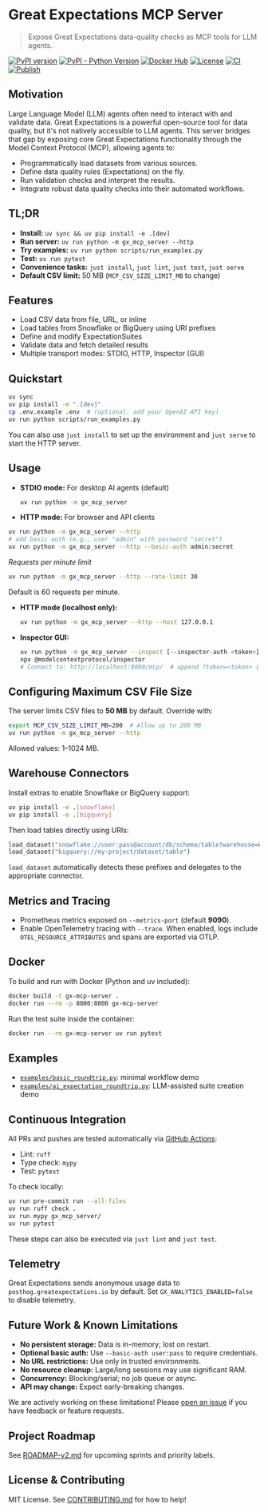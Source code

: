 # Great Expectations MCP Server

> Expose Great Expectations data-quality checks as MCP tools for LLM agents.

[![PyPI version](https://img.shields.io/pypi/v/gx-mcp-server)](https://pypi.org/project/gx-mcp-server)
[![PyPI - Python Version](https://img.shields.io/pypi/pyversions/gx-mcp-server)](https://pypi.org/project/gx-mcp-server)
[![Docker Hub](https://img.shields.io/docker/pulls/davidf9999/gx-mcp-server.svg)](https://hub.docker.com/r/davidf9999/gx-mcp-server)
[![License](https://img.shields.io/github/license/davidf9999/gx-mcp-server)](LICENSE)
[![CI](https://github.com/davidf9999/gx-mcp-server/actions/workflows/ci.yaml/badge.svg?branch=main)](https://github.com/davidf9999/gx-mcp-server/actions/workflows/ci.yaml)
[![Publish](https://github.com/davidf9999/gx-mcp-server/actions/workflows/publish.yaml/badge.svg)](https://github.com/davidf9999/gx-mcp-server/actions/workflows/publish.yaml)

## Motivation
 
Large Language Model (LLM) agents often need to interact with and validate data. Great Expectations is a powerful open-source tool for data quality, but it's not natively accessible to LLM agents. This server bridges that gap by exposing core Great Expectations functionality through the Model Context Protocol (MCP), allowing agents to:

- Programmatically load datasets from various sources.
- Define data quality rules (Expectations) on the fly.
- Run validation checks and interpret the results.
- Integrate robust data quality checks into their automated workflows.

## TL;DR

- **Install:** `uv sync && uv pip install -e .[dev]`
- **Run server:** `uv run python -m gx_mcp_server --http`
- **Try examples:** `uv run python scripts/run_examples.py`
- **Test:** `uv run pytest`
- **Convenience tasks:** `just install`, `just lint`, `just test`, `just serve`
- **Default CSV limit:** 50 MB (`MCP_CSV_SIZE_LIMIT_MB` to change)

## Features

- Load CSV data from file, URL, or inline
- Load tables from Snowflake or BigQuery using URI prefixes
- Define and modify ExpectationSuites
- Validate data and fetch detailed results
- Multiple transport modes: STDIO, HTTP, Inspector (GUI)

## Quickstart

```bash
uv sync
uv pip install -e ".[dev]"
cp .env.example .env  # (optional: add your OpenAI API key)
uv run python scripts/run_examples.py
```
You can also use `just install` to set up the environment and `just serve` to
start the HTTP server.

## Usage

- **STDIO mode:** For desktop AI agents (default)
  ```bash
  uv run python -m gx_mcp_server
  ```

- **HTTP mode:** For browser and API clients
```bash
uv run python -m gx_mcp_server --http
# add basic auth (e.g., user "admin" with password "secret")
uv run python -m gx_mcp_server --http --basic-auth admin:secret
```

*Requests per minute limit*
```bash
uv run python -m gx_mcp_server --http --rate-limit 30
```
Default is 60 requests per minute.

- **HTTP mode (localhost only):**
  ```bash
  uv run python -m gx_mcp_server --http --host 127.0.0.1
  ```

- **Inspector GUI:**
  ```bash
  uv run python -m gx_mcp_server --inspect [--inspector-auth <token>]
  npx @modelcontextprotocol/inspector
  # Connect to: http://localhost:8000/mcp/  # append ?token=<token> if auth enabled
  ```

## Configuring Maximum CSV File Size

The server limits CSV files to **50 MB** by default. Override with:
```bash
export MCP_CSV_SIZE_LIMIT_MB=200  # Allow up to 200 MB
uv run python -m gx_mcp_server --http
```
Allowed values: 1–1024 MB.

## Warehouse Connectors

Install extras to enable Snowflake or BigQuery support:

```bash
uv pip install -e .[snowflake]
uv pip install -e .[bigquery]
```

Then load tables directly using URIs:

```python
load_dataset("snowflake://user:pass@account/db/schema/table?warehouse=WH")
load_dataset("bigquery://my-project/dataset/table")
```

`load_dataset` automatically detects these prefixes and delegates to the
appropriate connector.

## Metrics and Tracing

- Prometheus metrics exposed on `--metrics-port` (default **9090**).
- Enable OpenTelemetry tracing with `--trace`. When enabled, logs include
  `OTEL_RESOURCE_ATTRIBUTES` and spans are exported via OTLP.

## Docker

To build and run with Docker (Python and uv included):

```bash
docker build -t gx-mcp-server .
docker run --rm -p 8000:8000 gx-mcp-server
```

Run the test suite inside the container:

```bash
docker run --rm gx-mcp-server uv run pytest
```

## Examples

- [`examples/basic_roundtrip.py`](examples/basic_roundtrip.py): minimal workflow demo
- [`examples/ai_expectation_roundtrip.py`](examples/ai_expectation_roundtrip.py): LLM-assisted suite creation demo

## Continuous Integration

All PRs and pushes are tested automatically via [GitHub Actions](https://github.com/davidf9999/gx-mcp-server/actions):
- Lint: `ruff`
- Type check: `mypy`
- Test: `pytest`

To check locally:
```bash
uv run pre-commit run --all-files
uv run ruff check .
uv run mypy gx_mcp_server/
uv run pytest
```
These steps can also be executed via `just lint` and `just test`.

## Telemetry

Great Expectations sends anonymous usage data to `posthog.greatexpectations.io` by default.
Set `GX_ANALYTICS_ENABLED=false` to disable telemetry.

## Future Work & Known Limitations

- **No persistent storage:** Data is in-memory; lost on restart.
- **Optional basic auth:** Use `--basic-auth user:pass` to require credentials.
- **No URL restrictions:** Use only in trusted environments.
- **No resource cleanup:** Large/long sessions may use significant RAM.
- **Concurrency:** Blocking/serial; no job queue or async.
- **API may change:** Expect early-breaking changes.

We are actively working on these limitations! Please [open an issue](https://github.com/davidf9999/gx-mcp-server/issues) 
if you have feedback or feature requests.

## Project Roadmap

See [ROADMAP-v2.md](ROADMAP-v2.md) for upcoming sprints and priority labels.

## License & Contributing

MIT License. See [CONTRIBUTING.md](CONTRIBUTING.md) for how to help!